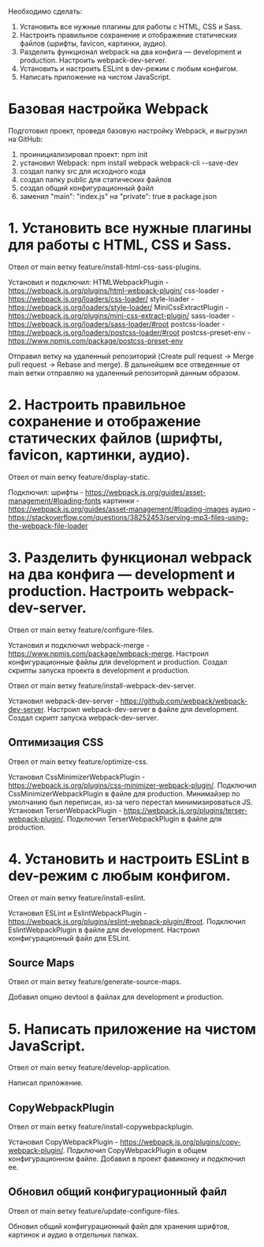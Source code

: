 Необходимо сделать:

1. Установить все нужные плагины для работы с HTML, CSS и Sass.
2. Настроить правильное сохранение и отображение статических файлов (шрифты, favicon, картинки, аудио).
3. Разделить функционал webpack на два конфига — development и production. Настроить webpack-dev-server.
4. Установить и настроить ESLint в dev-режим с любым конфигом.
5. Написать приложение на чистом JavaScript.

# Базовая настройка Webpack

Подготовил проект, проведя базовую настройку Webpack, и выгрузил на GitHub:
1) проинициализировал проект:
   npm init
2) установил Webpack:
   npm install webpack webpack-cli --save-dev
3) создал папку src для исходного кода
4) создал папку public для статических файлов
5) создал общий конфигурационный файл
5) заменил "main": "index.js" на "private": true в package.json

# 1. Установить все нужные плагины для работы с HTML, CSS и Sass.

Отвел от main ветку feature/install-html-css-sass-plugins.

Установил и подключил:
HTMLWebpackPlugin - https://webpack.js.org/plugins/html-webpack-plugin/
css-loader - https://webpack.js.org/loaders/css-loader/
style-loader - https://webpack.js.org/loaders/style-loader/
MiniCssExtractPlugin - https://webpack.js.org/plugins/mini-css-extract-plugin/
sass-loader - https://webpack.js.org/loaders/sass-loader/#root
postcss-loader - https://webpack.js.org/loaders/postcss-loader/#root
postcss-preset-env - https://www.npmjs.com/package/postcss-preset-env

Отправил ветку на удаленный репозиторий (Create pull request -> Merge pull request -> Rebase and merge).
В дальнейшем все отведенные от main ветки отправляю на удаленный репозиторий данным образом.

# 2. Настроить правильное сохранение и отображение статических файлов (шрифты, favicon, картинки, аудио).

Отвел от main ветку feature/display-static.

Подключил:
шрифты - https://webpack.js.org/guides/asset-management/#loading-fonts
картинки - https://webpack.js.org/guides/asset-management/#loading-images
аудио - https://stackoverflow.com/questions/38252453/serving-mp3-files-using-the-webpack-file-loader

# 3. Разделить функционал webpack на два конфига — development и production. Настроить webpack-dev-server.

Отвел от main ветку feature/configure-files.

Установил и подключил webpack-merge - https://www.npmjs.com/package/webpack-merge.
Настроил конфигурационные файлы для development и production.
Создал скрипты запуска проекта в development и production.

Отвел от main ветку feature/install-webpack-dev-server.

Установил webpack-dev-server - https://github.com/webpack/webpack-dev-server.
Настроил webpack-dev-server в файле для development.
Создал скрипт запуска webpack-dev-server.

## Оптимизация CSS

Отвел от main ветку feature/optimize-css.

Установил CssMinimizerWebpackPlugin - https://webpack.js.org/plugins/css-minimizer-webpack-plugin/.
Подключил CssMinimizerWebpackPlugin в файле для production.
Минимайзер по умолчанию был переписан, из-за чего перестал минимизироваться JS.
Установил TerserWebpackPlugin - https://webpack.js.org/plugins/terser-webpack-plugin/.
Подключил TerserWebpackPlugin в файле для production.

# 4. Установить и настроить ESLint в dev-режим с любым конфигом.

Отвел от main ветку feature/install-eslint.

Установил ESLint и EslintWebpackPlugin - https://webpack.js.org/plugins/eslint-webpack-plugin/#root.
Подключил EslintWebpackPlugin в файле для development.
Настроил конфигурационный файл для ESLint.

## Source Maps

Отвел от main ветку feature/generate-source-maps.

Добавил опцию devtool в файлах для development и production.

# 5. Написать приложение на чистом JavaScript.

Отвел от main ветку feature/develop-application.

Написал приложение.

## CopyWebpackPlugin

Отвел от main ветку feature/install-copywebpackplugin.

Установил CopyWebpackPlugin - https://webpack.js.org/plugins/copy-webpack-plugin/.
Подключил CopyWebpackPlugin в общем конфигурационном файле.
Добавил в проект фавиконку и подключил ее.

## Обновил общий конфигурационный файл

Отвел от main ветку feature/update-configure-files.

Обновил общий конфигурационный файл для хранения шрифтов, картинок и аудио в отдельных папках.
